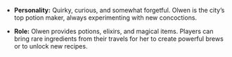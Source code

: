 
- **Personality:** Quirky, curious, and somewhat forgetful. Olwen is the city’s top potion maker, always experimenting with new concoctions.

- **Role:** Olwen provides potions, elixirs, and magical items. Players can bring rare ingredients from their travels for her to create powerful brews or to unlock new recipes.